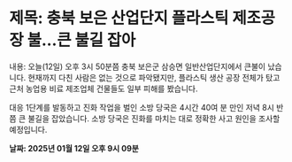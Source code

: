 # **제목: 충북 보은 산업단지 플라스틱 제조공장 불...큰 불길 잡아**

  내용: 
오늘(12일) 오후 3시 50분쯤 충북 보은군 삼승면 일반산업단지에서 큰불이 났습니다. 현재까지 다친 사람은 없는 것으로 파악됐지만, 플라스틱 생산 공장 전체가 탔고 근처 농업용 비료 제조업체 건물들도 일부 피해를 봤습니다.

대응 1단계를 발동하고 진화 작업을 벌인 소방 당국은 4시간 40여 분 만인 저녁 8시 반쯤 큰 불길을 잡았습니다. 소방 당국은 진화를 마치는 대로 정확한 사고 원인을 조사할 예정입니다.

  **날짜: 2025년 01월 12일 오후 9시 09분**